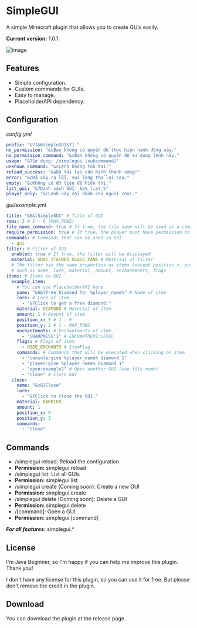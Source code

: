# SimpleGUI
A simple Minecraft plugin that allows you to create GUIs easily.

**Current version:** 1.0.1

![image](https://github.com/user-attachments/assets/6e91fcaf-6797-42e1-b79a-46aa261f1ff1)

## Features
- Simple configuration.
- Custom commands for GUIs.
- Easy to manage.
- PlaceholderAPI dependency.

## Configuration
_config.yml_
```yaml
prefix: "&7[&6SimpleGUI&7] "
no_permission: "&cBạn không có quyền để thực hiện hành động này."
no_permission_command: "&cBạn không có quyền để sử dụng lệnh này."
usage: "&7Sử dụng: /simplegui [subcommand]"
unknown_command: "&cLệnh không tồn tại!"
reload_success: "&aĐã tải lại cấu hình thành công!"
error: "&cĐã xảy ra lỗi, vui lòng thử lại sau."
empty: "&cKhông có dữ liệu để hiển thị."
list_gui: "&7Danh sách GUI: &e%_list_%"
player_only: "&cLệnh này chỉ dành cho người chơi."
```
_gui/example.yml_
```yaml
title: "&6&lSimpleGUI" # Title of GUI
rows: 3 # 1 - 6 (MAX_ROWS)
file_name_command: true # If true, the file name will be used as a command
require_permission: true # If true, the player must have permission to open GUI
commands: # Commands that can be used in GUI
  - gui
filter: # Filter of GUI
  enabled: true # If true, the filter will be displayed
  material: GRAY_STAINED_GLASS_PANE # Material of filter
  # The filter has the same properties as items (except position_x, position_y and commands)
  # Such as name, lore, material, amount, enchantments, flags
items: # Items in GUI
  example_item:
    # You can use PlaceholderAPI here
    name: "&6&lFree Diamond for %player_name%" # Name of item
    lore: # Lore of item
      - "&7Click to get a free diamond."
    material: DIAMOND # Material of item
    amount: 1 # Amount of item
    position_x: 5 # 1 - 9
    position_y: 2 # 1 - MAX_ROWS
    enchantments: # Enchantments of item
      - "SHARPNESS:1" # ENCHANTMENT:LEVEL
    flags: # Flags of item
      - HIDE_ENCHANTS # ItemFlag
    commands: # Commands that will be executed when clicking on item
      - "console:give %player_name% diamond 1"
      - "player:give %player_name% diamond 1"
      - "open:example2" # Open another GUI (use file name)
      - "close" # Close GUI
  close:
    name: "&c&lClose"
    lore:
      - "&7Click to close the GUI."
    material: BARRIER
    amount: 1
    position_x: 9
    position_y: 3
    commands:
      - "close"
```

## Commands
- /simplegui reload: Reload the configuration
- **Permission:** simplegui.reload
- /simplegui list: List all GUIs
- **Permission:** simplegui.list
- /simplegui create (Coming soon): Create a new GUI
- **Permission:** simplegui.create
- /simplegui delete (Coming soon): Delete a GUI
- **Permission:** simplegui.delete
- /[command]: Open a GUI
- **Permission:** simplegui.[command]

**_For all features:_** simplegui.*

## License
I'm Java Beginner, so I'm happy if you can help me improve this plugin. Thank you!

I don't have any license for this plugin, so you can use it for free. But please don't remove the credit in the plugin.

## Download
You can download the plugin at the release page.